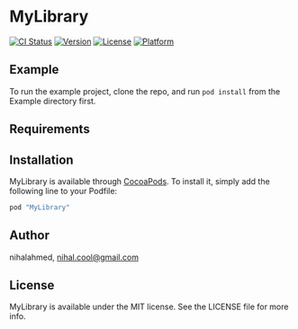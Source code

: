 # MyLibrary

[![CI Status](http://img.shields.io/travis/nihalahmed/MyLibrary.svg?style=flat)](https://travis-ci.org/nihalahmed/MyLibrary)
[![Version](https://img.shields.io/cocoapods/v/MyLibrary.svg?style=flat)](http://cocoapods.org/pods/MyLibrary)
[![License](https://img.shields.io/cocoapods/l/MyLibrary.svg?style=flat)](http://cocoapods.org/pods/MyLibrary)
[![Platform](https://img.shields.io/cocoapods/p/MyLibrary.svg?style=flat)](http://cocoapods.org/pods/MyLibrary)

## Example

To run the example project, clone the repo, and run `pod install` from the Example directory first.

## Requirements

## Installation

MyLibrary is available through [CocoaPods](http://cocoapods.org). To install
it, simply add the following line to your Podfile:

```ruby
pod "MyLibrary"
```

## Author

nihalahmed, nihal.cool@gmail.com

## License

MyLibrary is available under the MIT license. See the LICENSE file for more info.
